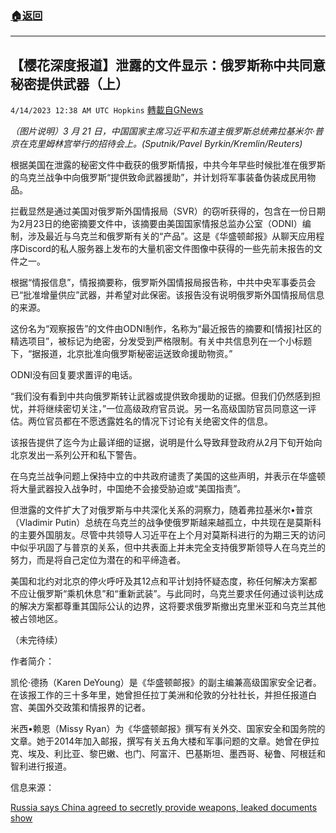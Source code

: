 ###  [:house:返回](README.md)
---


## 【樱花深度报道】泄露的文件显示：俄罗斯称中共同意秘密提供武器（上）
`4/14/2023 12:38 AM UTC Hopkins` [轉載自GNews](https://gnews.org/articles/1102956)

*（图片说明）3 月 21 日，中国国家主席习近平和东道主俄罗斯总统弗拉基米尔·普京在克里姆林宫举行的招待会上。(Sputnik/Pavel Byrkin/Kremlin/Reuters)*


根据美国在泄露的秘密文件中截获的俄罗斯情报，中共今年早些时候批准在俄罗斯的乌克兰战争中向俄罗斯“提供致命武器援助”，并计划将军事装备伪装成民用物品。

拦截显然是通过美国对俄罗斯外国情报局（SVR）的窃听获得的，包含在一份日期为2月23日的绝密摘要文件中，该摘要由美国国家情报总监办公室（ODNI）编制，涉及最近与乌克兰和俄罗斯有关的“产品”。这是《华盛顿邮报》从聊天应用程序Discord的私人服务器上发布的大量机密文件图像中获得的一些先前未报告的文件之一。

根据“情报信息”，情报摘要称，俄罗斯外国情报局报告称，中共中央军事委员会已“批准增量供应”武器，并希望对此保密。该报告没有说明俄罗斯外国情报局信息的来源。

这份名为“观察报告”的文件由ODNI制作，名称为“最近报告的摘要和\[情报\]社区的精选项目”，被标记为绝密，分发受到严格限制。有关中共信息列在一个小标题下，“据报道，北京批准向俄罗斯秘密运送致命援助物资。”

ODNI没有回复要求置评的电话。

“我们没有看到中共向俄罗斯转让武器或提供致命援助的证据。但我们仍然感到担忧，并将继续密切关注，”一位高级政府官员说。另一名高级国防官员同意这一评估。两位官员都在不愿透露姓名的情况下讨论有关绝密文件的信息。

该报告提供了迄今为止最详细的证据，说明是什么导致拜登政府从2月下旬开始向北京发出一系列公开和私下警告。

在乌克兰战争问题上保持中立的中共政府谴责了美国的这些声明，并表示在华盛顿将大量武器投入战争时，中国绝不会接受胁迫或“美国指责”。

但泄露的文件扩大了对俄罗斯与中共深化关系的洞察力，随着弗拉基米尔•普京（Vladimir Putin）总统在乌克兰的战争使俄罗斯越来越孤立，中共现在是莫斯科的主要外国朋友。尽管中共领导人习近平在上个月对莫斯科进行的为期三天的访问中似乎巩固了与普京的关系，但中共表面上并未完全支持俄罗斯领导人在乌克兰的努力，而是将自己定位为潜在的和平缔造者。

美国和北约对北京的停火呼吁及其12点和平计划持怀疑态度，称任何解决方案都不应让俄罗斯“乘机休息”和“重新武装”。与此同时，乌克兰要求任何通过谈判达成的解决方案都尊重其国际公认的边界，这将要求俄罗斯撤出克里米亚和乌克兰其他被占领地区。

（未完待续）

作者简介：

凯伦·德扬（Karen DeYoung）是《华盛顿邮报》的副主编兼高级国家安全记者。在该报工作的三十多年里，她曾担任拉丁美洲和伦敦的分社社长，并担任报道白宫、美国外交政策和情报界的记者。

米西•赖恩（Missy Ryan）为《华盛顿邮报》撰写有关外交、国家安全和国务院的文章。她于2014年加入邮报，撰写有关五角大楼和军事问题的文章。她曾在伊拉克、埃及、利比亚、黎巴嫩、也门、阿富汗、巴基斯坦、墨西哥、秘鲁、阿根廷和智利进行报道。

信息来源：

[Russia says China agreed to secretly provide weapons, leaked documents show](https://www.washingtonpost.com/national-security/2023/04/13/russia-china-weapons-leaked-documents-discord/?utm_campaign=wp_main&utm_medium=social&utm_source=twitter)
